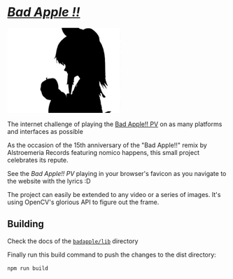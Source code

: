 # [_Bad Apple !!_](https://korigamik.github.io/BadApple/)

![Bad Apple](./public/badapple.png)

The internet challenge of playing the
[Bad Apple!! PV](https://www.youtube.com/watch?v=FtutLA63Cp8) on as many
platforms and interfaces as possible

As the occasion of the 15th anniversary of the "Bad Apple!!" remix by
Alstroemeria Records featuring nomico happens, this small project celebrates its
repute.

See the _Bad Apple!! PV_ playing in your browser's favicon as you navigate to
the website with the lyrics :D

The project can easily be extended to any video or a series of images. It's
using OpenCV's glorious API to figure out the frame.

## Building

Check the docs of the [`badapple/lib`](./lib/README.md) directory

Finally run this build command to push the changes to the dist directory:

```sh
npm run build
```
